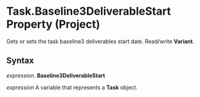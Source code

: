 
# Task.Baseline3DeliverableStart Property (Project)

Gets or sets the task baseline3 deliverables start date. Read/write  **Variant**.


## Syntax

 _expression_. **Baseline3DeliverableStart**

 _expression_ A variable that represents a **Task** object.

